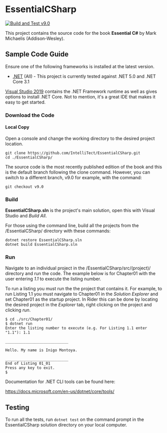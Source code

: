 # EssentialCSharp
[![Build and Test v9.0](https://github.com/IntelliTect/EssentialCSharp/actions/workflows/Branch%20v9.0.yml/badge.svg)](https://github.com/IntelliTect/EssentialCSharp/actions/workflows/Branch%20v9.0.yml)

This project contains the source code for the book **Essential C#** by Mark Michaelis (Addison-Wesley).

## Sample Code Guide

Ensure one of the following frameworks is installed at the latest version.

* [.NET](https://www.microsoft.com/net/core) (All) - This project is currently tested against .NET 5.0 and .NET Core 3.1

[Visual Studio 2019](https://www.visualstudio.com) contains the .NET Framework runtime as well as gives options to install .NET Core.  Not to mention, it's a great IDE that makes it easy to get started.

### Download the Code

#### Local Copy  

Open a console and change the working directory to the desired project location.

```
git clone https://github.com/IntelliTect/EssentialCSharp.git
cd ./EssentialCSharp/
```

The source code is the most recently published edition of the book and this is the default branch following the clone command.  However, you can switch to a different branch, v9.0 for example, with the command:

```
git checkout v9.0
```

### Build

**EssentialCSharp.sln** is the project's main solution, open this with Visual Studio and _Build All_.

 For those using the command line, build all the projects from the /EssentialCSharp/ directory with these commands:

```
dotnet restore EssentialCSharp.sln
dotnet build EssentialCSharp.sln
```

### Run

Navigate to an individual project in the /EssentialCSharp/src/(project)/ directory and run the code. The example below is for Chapter01 with the user entering _1.1_ to execute the listing number.

To run a listing you must run the the project that contains it. For example, to run Listing 1.1 you must navigate to Chapter01 in the
_Solution Explorer_ and set Chapter01 as the startup project. In Rider this can be done by locating the desired project in the _Explorer_ tab, right clicking on the project and clicking _run_.

```
$ cd ./src/Chapter01/
$ dotnet run
Enter the listing number to execute (e.g. For Listing 1.1 enter "1.1"): 1.1

____________________________

Hello. My name is Inigo Montoya.

____________________________
End of Listing 01_01
Press any key to exit.
$
```

Documentation for .NET CLI tools can be found here:

<https://docs.microsoft.com/en-us/dotnet/core/tools/>

## Testing

To run all the tests, run `dotnet test` on the command prompt in the EssentialCSharp solution directory on your local computer.
